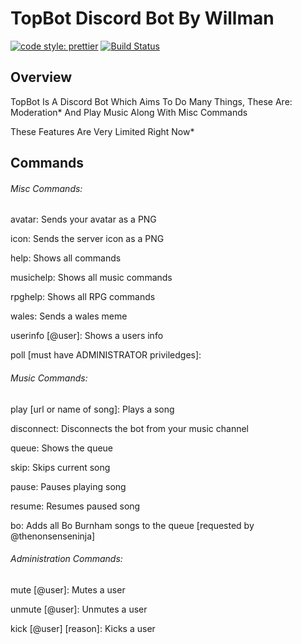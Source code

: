 # TopBot Discord Bot By Willman

[![code style: prettier](https://img.shields.io/badge/code_style-prettier-ff69b4.svg?style=flat-square)](https://github.com/prettier/prettier)
[![Build Status](https://travis-ci.org/Resign05/TopBot-2.0.svg?branch=master)](https://travis-ci.org/Resign05/TopBot-2.0)

## Overview
TopBot Is A Discord Bot Which Aims To Do Many Things, These Are: Moderation* And Play Music Along With Misc Commands


These Features Are Very Limited Right Now*

## Commands

###### Misc Commands:

avatar: Sends your avatar as a PNG

icon: Sends the server icon as a PNG

help: Shows all commands

musichelp: Shows all music commands

rpghelp: Shows all RPG commands

wales: Sends a wales meme

userinfo [@user]: Shows a users info

poll [must have ADMINISTRATOR priviledges]:

###### Music Commands:

play [url or name of song]: Plays a song

disconnect: Disconnects the bot from your music channel

queue: Shows the queue

skip: Skips current song

pause: Pauses playing song

resume: Resumes paused song

bo: Adds all Bo Burnham songs to the queue [requested by @thenonsenseninja]

###### Administration Commands:

mute [@user]: Mutes a user

unmute [@user]: Unmutes a user

kick [@user] [reason]: Kicks a user
